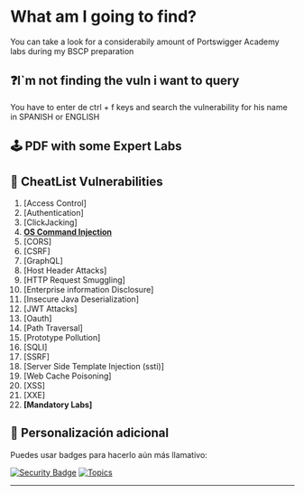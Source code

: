 # What am I going to find?
You can take a look for a considerabily amount of Portswigger Academy labs during my BSCP preparation

## ❓I`m not finding the vuln i want to query
You have to enter de ctrl + f keys and search the vulnerability for his name in SPANISH or ENGLISH

## 🕹️ PDF with some Expert Labs


## 📝 CheatList Vulnerabilities

1. [Access Control]
2. [Authentication]
3. [ClickJacking]
4. **[OS Command Injection](#os-command-injection)**
5. [CORS]
6. [CSRF]
7. [GraphQL]
8. [Host Header Attacks]
9. [HTTP Request Smuggling]
10. [Enterprise information Disclosure]
11. [Insecure Java Deserialization]
12. [JWT Attacks]
13. [Oauth]
14. [Path Traversal]
15. [Prototype Pollution]
16. [SQLI]
17. [SSRF]
18. [Server Side Template Injection (ssti)]
19. [Web Cache Poisoning]
20. [XSS]
21. [XXE]
22. **[Mandatory Labs]**


## 🌟 Personalización adicional

Puedes usar badges para hacerlo aún más llamativo:

[![Security Badge](https://img.shields.io/badge/security-critical-red)](https://github.com/)
[![Topics](https://img.shields.io/badge/topics-22-blue)](https://github.com/)



---
